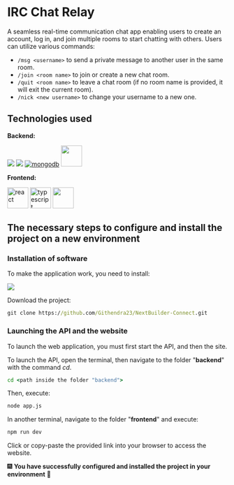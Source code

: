 # IRC Chat Relay

A seamless real-time communication chat app enabling users to create an account, log in, and join multiple rooms to start chatting with others. Users can utilize various commands:
- ```/msg <username>``` to send a private message to another user in the same room.
- ```/join <room name>```  to join or create a new chat room.
- ```/quit <room name>``` to leave a chat room (if no room name is provided, it will exit the current room).
- ```/nick <new username>``` to change your username to a new one.

## Technologies used

**Backend:**

<a href="https://nodejs.org/docs/latest/api/" target="_blank"><img src="https://img.icons8.com/fluency/48/node-js.png"/></a>
<a href="https://expressjs.com/en/5x/api.html" target="_blank"><img src="https://img.icons8.com/fluency/48/express-js.png"/></a>
<a href="https://www.mongodb.com/docs/" target="_blank"><img src="https://img.icons8.com/color/48/mongodb.png" alt="mongodb"/></a>
<a href="https://socket.io/docs/v4/" target="_blank"><img width="48" height="48" src="https://upload.wikimedia.org/wikipedia/commons/thumb/9/96/Socket-io.svg/1024px-Socket-io.svg.png"/></a>

**Frontend:**

<a href="https://legacy.reactjs.org/docs/getting-started.html"><img width="auto" height="48" src="https://upload.wikimedia.org/wikipedia/commons/thumb/a/a7/React-icon.svg/2300px-React-icon.svg.png" alt="react"/></a>
<a href="https://www.typescriptlang.org/docs/"><img width="48" height="48" src="https://img.icons8.com/fluency/48/typescript--v1.png" alt="typescript"/></a>
<a href="https://socket.io/docs/v4/" target="_blank"><img width="48" height="48" src="https://upload.wikimedia.org/wikipedia/commons/thumb/9/96/Socket-io.svg/1024px-Socket-io.svg.png"/></a>

## The necessary steps to configure and install the project on a new environment

### Installation of software

To make the application work, you need to install:

<a href="https://nodejs.org/en/download" target="_blank"><img src="https://img.icons8.com/fluency/48/node-js.png"/></a>

Download the project:
```cmd
git clone https://github.com/Githendra23/NextBuilder-Connect.git
```

### Launching the API and the website

To launch the web application, you must first start the API, and then the site.

To launch the API, open the terminal, then navigate to the folder "**backend**" with the command *cd*.
```cmd
cd <path inside the folder "backend">
```

Then, execute:
```cmd
node app.js
```

In another terminal, navigate to the folder "**frontend**" and execute:
```cmd
npm run dev
```

Click or copy-paste the provided link into your browser to access the website.

:fireworks: **You have successfully configured and installed the project in your environment** :tada:
